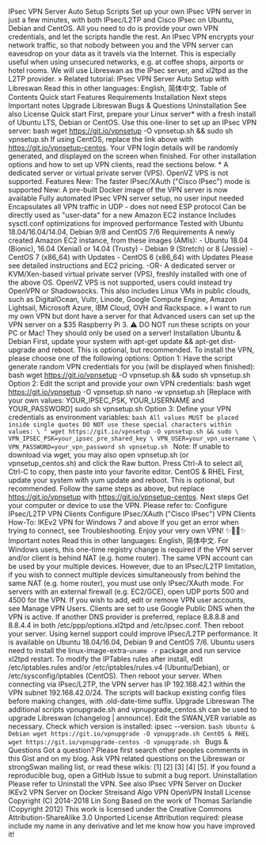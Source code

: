 IPsec VPN Server Auto Setup Scripts Set up your own IPsec VPN server in just a few minutes, with both IPsec/L2TP and Cisco IPsec on Ubuntu, Debian and CentOS. All you need to do is provide your own VPN credentials, and let the scripts handle the rest. An IPsec VPN encrypts your network traffic, so that nobody between you and the VPN server can eavesdrop on your data as it travels via the Internet. This is especially useful when using unsecured networks, e.g. at coffee shops, airports or hotel rooms. We will use Libreswan as the IPsec server, and xl2tpd as the L2TP provider. » Related tutorial: IPsec VPN Server Auto Setup with Libreswan Read this in other languages: English, 简体中文. Table of Contents Quick start Features Requirements Installation Next steps Important notes Upgrade Libreswan Bugs & Questions Uninstallation See also License Quick start First, prepare your Linux server* with a fresh install of Ubuntu LTS, Debian or CentOS. Use this one-liner to set up an IPsec VPN server: bash wget https://git.io/vpnsetup -O vpnsetup.sh && sudo sh vpnsetup.sh If using CentOS, replace the link above with https://git.io/vpnsetup-centos. Your VPN login details will be randomly generated, and displayed on the screen when finished. For other installation options and how to set up VPN clients, read the sections below. * A dedicated server or virtual private server (VPS). OpenVZ VPS is not supported. Features New: The faster IPsec/XAuth ("Cisco IPsec") mode is supported New: A pre-built Docker image of the VPN server is now available Fully automated IPsec VPN server setup, no user input needed Encapsulates all VPN traffic in UDP - does not need ESP protocol Can be directly used as "user-data" for a new Amazon EC2 instance Includes sysctl.conf optimizations for improved performance Tested with Ubuntu 18.04/16.04/14.04, Debian 9/8 and CentOS 7/6 Requirements A newly created Amazon EC2 instance, from these images (AMIs): - Ubuntu 18.04 (Bionic), 16.04 (Xenial) or 14.04 (Trusty) - Debian 9 (Stretch) or 8 (Jessie) - CentOS 7 (x86_64) with Updates - CentOS 6 (x86_64) with Updates Please see detailed instructions and EC2 pricing. -OR- A dedicated server or KVM/Xen-based virtual private server (VPS), freshly installed with one of the above OS. OpenVZ VPS is not supported, users could instead try OpenVPN or Shadowsocks. This also includes Linux VMs in public clouds, such as DigitalOcean, Vultr, Linode, Google Compute Engine, Amazon Lightsail, Microsoft Azure, IBM Cloud, OVH and Rackspace. » I want to run my own VPN but dont have a server for that Advanced users can set up the VPN server on a $35 Raspberry Pi 3. :warning: DO NOT run these scripts on your PC or Mac! They should only be used on a server! Installation Ubuntu & Debian First, update your system with apt-get update && apt-get dist-upgrade and reboot. This is optional, but recommended. To install the VPN, please choose one of the following options: Option 1: Have the script generate random VPN credentials for you (will be displayed when finished): bash wget https://git.io/vpnsetup -O vpnsetup.sh && sudo sh vpnsetup.sh Option 2: Edit the script and provide your own VPN credentials: bash wget https://git.io/vpnsetup -O vpnsetup.sh nano -w vpnsetup.sh [Replace with your own values: YOUR_IPSEC_PSK, YOUR_USERNAME and YOUR_PASSWORD] sudo sh vpnsetup.sh Option 3: Define your VPN credentials as environment variables: ```bash All values MUST be placed inside single quotes DO NOT use these special characters within values: \ " wget https://git.io/vpnsetup -O vpnsetup.sh && sudo \ VPN_IPSEC_PSK=your_ipsec_pre_shared_key \ VPN_USER=your_vpn_username \ VPN_PASSWORD=your_vpn_password sh vpnsetup.sh ``` Note: If unable to download via wget, you may also open vpnsetup.sh (or vpnsetup_centos.sh) and click the Raw button. Press Ctrl-A to select all, Ctrl-C to copy, then paste into your favorite editor. CentOS & RHEL First, update your system with yum update and reboot. This is optional, but recommended. Follow the same steps as above, but replace https://git.io/vpnsetup with https://git.io/vpnsetup-centos. Next steps Get your computer or device to use the VPN. Please refer to: Configure IPsec/L2TP VPN Clients Configure IPsec/XAuth ("Cisco IPsec") VPN Clients How-To: IKEv2 VPN for Windows 7 and above If you get an error when trying to connect, see Troubleshooting. Enjoy your very own VPN! :sparkles::tada::rocket::sparkles: Important notes Read this in other languages: English, 简体中文. For Windows users, this one-time registry change is required if the VPN server and/or client is behind NAT (e.g. home router). The same VPN account can be used by your multiple devices. However, due to an IPsec/L2TP limitation, if you wish to connect multiple devices simultaneously from behind the same NAT (e.g. home router), you must use only IPsec/XAuth mode. For servers with an external firewall (e.g. EC2/GCE), open UDP ports 500 and 4500 for the VPN. If you wish to add, edit or remove VPN user accounts, see Manage VPN Users. Clients are set to use Google Public DNS when the VPN is active. If another DNS provider is preferred, replace 8.8.8.8 and 8.8.4.4 in both /etc/ppp/options.xl2tpd and /etc/ipsec.conf. Then reboot your server. Using kernel support could improve IPsec/L2TP performance. It is available on Ubuntu 18.04/16.04, Debian 9 and CentOS 7/6. Ubuntu users need to install the linux-image-extra-`uname -r` package and run service xl2tpd restart. To modify the IPTables rules after install, edit /etc/iptables.rules and/or /etc/iptables/rules.v4 (Ubuntu/Debian), or /etc/sysconfig/iptables (CentOS). Then reboot your server. When connecting via IPsec/L2TP, the VPN server has IP 192.168.42.1 within the VPN subnet 192.168.42.0/24. The scripts will backup existing config files before making changes, with .old-date-time suffix. Upgrade Libreswan The additional scripts vpnupgrade.sh and vpnupgrade_centos.sh can be used to upgrade Libreswan (changelog | announce). Edit the SWAN_VER variable as necessary. Check which version is installed: ipsec --version. ```bash Ubuntu & Debian wget https://git.io/vpnupgrade -O vpnupgrade.sh CentOS & RHEL wget https://git.io/vpnupgrade-centos -O vpnupgrade.sh ``` Bugs & Questions Got a question? Please first search other peoples comments in this Gist and on my blog. Ask VPN related questions on the Libreswan or strongSwan mailing list, or read these wikis: [1] [2] [3] [4] [5]. If you found a reproducible bug, open a GitHub Issue to submit a bug report. Uninstallation Please refer to Uninstall the VPN. See also IPsec VPN Server on Docker IKEv2 VPN Server on Docker Streisand Algo VPN OpenVPN Install License Copyright (C) 2014-2018 Lin Song Based on the work of Thomas Sarlandie (Copyright 2012) This work is licensed under the Creative Commons Attribution-ShareAlike 3.0 Unported License Attribution required: please include my name in any derivative and let me know how you have improved it!